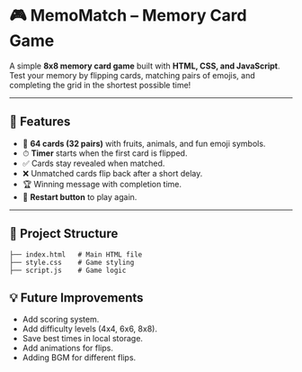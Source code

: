 # 🎮 MemoMatch – Memory Card Game

A simple **8x8 memory card game** built with **HTML, CSS, and JavaScript**.  
Test your memory by flipping cards, matching pairs of emojis, and completing the grid in the shortest possible time!

---

## 🚀 Features
- 🎴 **64 cards (32 pairs)** with fruits, animals, and fun emoji symbols.  
- ⏱ **Timer** starts when the first card is flipped.  
- ✅ Cards stay revealed when matched.  
- ❌ Unmatched cards flip back after a short delay.  
- 🏆 Winning message with completion time.  
- 🔄 **Restart button** to play again.  

---

## 📂 Project Structure
```
├── index.html   # Main HTML file
├── style.css    # Game styling
├── script.js    # Game logic
```

## 💡 Future Improvements
- Add scoring system.  
- Add difficulty levels (4x4, 6x6, 8x8).  
- Save best times in local storage.  
- Add animations for flips.
- Adding BGM for different flips. 

 
